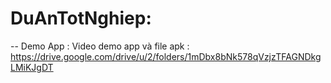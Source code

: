 # DuAnTotNghiep:
-- Demo App :
Video demo app và file apk : https://drive.google.com/drive/u/2/folders/1mDbx8bNk578qVzjzTFAGNDkgLMiKJgDT


